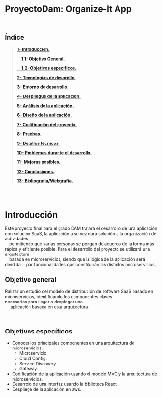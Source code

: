 # ProyectoDam: Organize-It App




<br>

## Índice
> **[1- Introducción.](#1)**
>
> **[ 1.1- Objetivo General.](#1.1)**
>
> **[ 1.2- Objetivos especificos.](#1.2)**
>
> **[2- Tecnologías de desarollo.](./tecnologias/Tecnologias.md)**
>
> **[3- Entorno de desarrollo.](./entornoDesarrollo/EntornoDesarrollo.md)**
>
> **[4- Despliegue de la aplicación.](./despliegue/Despliegue.md)**
>
> **[5- Análisis de la aplicación.](./analisis/Analisis.md)**
>
> **[6- Diseño de la aplicación.](./diseño/Diseño.md)**
>
> **[7- Codificación del proyecto.](./codificacion/Codificacion.md)**
>
> **[8- Pruebas.](#8)**
>
> **[9- Detalles técnicos.](#9)**
>
> **[10- Problemas durante el desarrollo.](#10)**
>
> **[11- Mejoras posibles.](#11)**
>
> **[12- Conclusiones.](#12)**
>
> **[13- Bibliografia/Webgrafía.](#13)**

<br>
<br>

<a name="1"></a>
# Introducción


Este proyecto final para el grado DAM tratará el desarrollo de una aplicación con solución SaaS, la aplicación a su vez dará solución
a la organización de actividades <br> permitiendo que varias personas se pongan de acuerdo de la forma más rápida y eficiente posible. 
Para el desarrollo del proyecto se utilizará una arquitectura <br> basada en microservicios, siendo que la lógica de la aplicación será dividida
 por funcionalidades que constituirán los distintos microservicios.



<a name="1.1"></a>
## Objetivo general
Ralizar un estudio del modelo de distribución de software SaaS basado en microservicios, identificando los componentes claves </br>
necesarios para llegar a desplegar una<br>  aplicación basada en esta arquitectura.


<br>

<a name="1.2"></a>
## Objetivos específicos

<ul>
    <li>Conocer los principales componentes en una arquitectura de microservicios.
        <ul>
        <li>Microservicio</li>
        <li>Cloud Config.</li>
        <li>Service Discovery.</li>
        <li>Gateway.</li>
        </ul>
    </li>    
    <li>Codificación de la aplicación usando el modelo MVC y la arquitectura de microservicios.</li>
    <li>Desarrolo de una interfaz usando la biblioteca React</li>
    <li>Despliege de la aplicación en aws.</li>
</ul>


<br>
<br>
<br>
<br>



